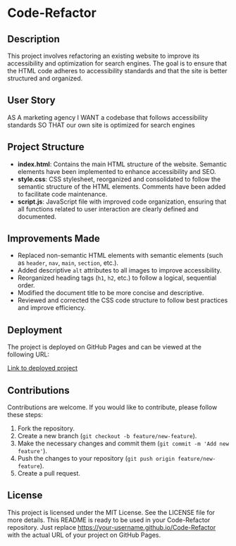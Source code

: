# Code-Refactor

## Description

This project involves refactoring an existing website to improve its accessibility and optimization for search engines. The goal is to ensure that the HTML code adheres to accessibility standards and that the site is better structured and organized.

## User Story

AS A marketing agency
I WANT a codebase that follows accessibility standards
SO THAT our own site is optimized for search engines



## Project Structure

- **index.html**: Contains the main HTML structure of the website. Semantic elements have been implemented to enhance accessibility and SEO.
- **style.css**: CSS stylesheet, reorganized and consolidated to follow the semantic structure of the HTML elements. Comments have been added to facilitate code maintenance.
- **script.js**: JavaScript file with improved code organization, ensuring that all functions related to user interaction are clearly defined and documented.

## Improvements Made

- Replaced non-semantic HTML elements with semantic elements (such as `header`, `nav`, `main`, `section`, etc.).
- Added descriptive `alt` attributes to all images to improve accessibility.
- Reorganized heading tags (`h1`, `h2`, etc.) to follow a logical, sequential order.
- Modified the document title to be more concise and descriptive.
- Reviewed and corrected the CSS code structure to follow best practices and improve efficiency.

## Deployment

The project is deployed on GitHub Pages and can be viewed at the following URL:

[Link to deployed project](https://github.com/Karimegtz/Code-Refactor)

## Contributions

Contributions are welcome. If you would like to contribute, please follow these steps:

1. Fork the repository.
2. Create a new branch (`git checkout -b feature/new-feature`).
3. Make the necessary changes and commit them (`git commit -m 'Add new feature'`).
4. Push the changes to your repository (`git push origin feature/new-feature`).
5. Create a pull request.

## License

This project is licensed under the MIT License. See the LICENSE file for more details.
This README is ready to be used in your Code-Refactor repository. Just replace https://your-username.github.io/Code-Refactor with the actual URL of your project on GitHub Pages.
